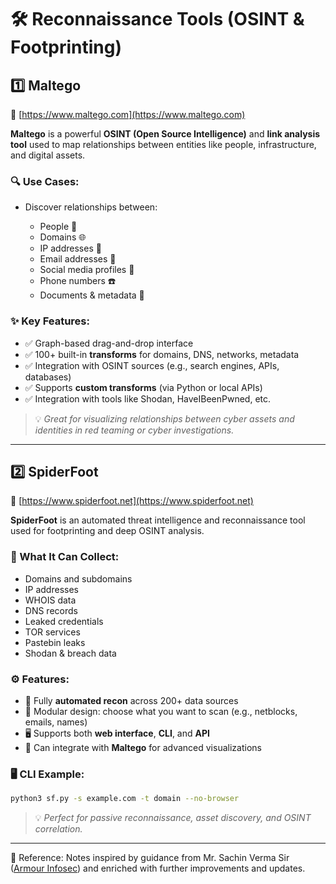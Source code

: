
# 🛠️ Reconnaissance Tools (OSINT & Footprinting)

## 1️⃣ **Maltego**

🔗 [https://www.maltego.com](https://www.maltego.com)

**Maltego** is a powerful **OSINT (Open Source Intelligence)** and **link analysis tool** used to map relationships between entities like people, infrastructure, and digital assets.

### 🔍 Use Cases:

* Discover relationships between:

  * People 👤
  * Domains 🌐
  * IP addresses 📡
  * Email addresses 📧
  * Social media profiles 📱
  * Phone numbers ☎️
  * Documents & metadata 📄

### ✨ Key Features:

* ✅ Graph-based drag-and-drop interface
* ✅ 100+ built-in **transforms** for domains, DNS, networks, metadata
* ✅ Integration with OSINT sources (e.g., search engines, APIs, databases)
* ✅ Supports **custom transforms** (via Python or local APIs)
* ✅ Integration with tools like Shodan, HaveIBeenPwned, etc.

> 💡 *Great for visualizing relationships between cyber assets and identities in red teaming or cyber investigations.*

---

## 2️⃣ **SpiderFoot**

🔗 [https://www.spiderfoot.net](https://www.spiderfoot.net)

**SpiderFoot** is an automated threat intelligence and reconnaissance tool used for footprinting and deep OSINT analysis.

### 🧠 What It Can Collect:

* Domains and subdomains
* IP addresses
* WHOIS data
* DNS records
* Leaked credentials
* TOR services
* Pastebin leaks
* Shodan & breach data

### ⚙️ Features:

* 🔄 Fully **automated recon** across 200+ data sources
* 🧩 Modular design: choose what you want to scan (e.g., netblocks, emails, names)
* 🖥️ Supports both **web interface**, **CLI**, and **API**
* 🔗 Can integrate with **Maltego** for advanced visualizations

### 🖥️ CLI Example:

```bash
python3 sf.py -s example.com -t domain --no-browser
```

> 💡 *Perfect for passive reconnaissance, asset discovery, and OSINT correlation.*

---

📖 Reference: Notes inspired by guidance from Mr. Sachin Verma Sir ([Armour Infosec](https://www.armourinfosec.com/)) and enriched with further improvements and updates.
